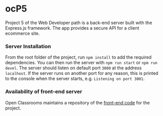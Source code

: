 # ocP5
Project 5 of the Web Developer path is a back-end server built with the Express.js framework.
The app provides a secure API for a client ecommerce site. 

### Server Installation ###
From the root folder of the project, run `npm install` to add the required dependencies.
You can then run the server with `npm run start` or `npm run devel`.
The server should listen on default port `3000` at the address `localhost`. If the
server runs on another port for any reason, this is printed to the
console when the server starts, e.g. `Listening on port 3001`.


### Availability of front-end server ###
Open Classrooms maintains a repository of the [front-end code](https://github.com/OpenClassrooms-Student-Center/Web-Developer-P6) for the project. 